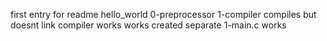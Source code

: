 first entry for readme hello_world
0-preprocessor
1-compiler compiles but doesnt link
compiler works
works
created separate 1-main.c works
